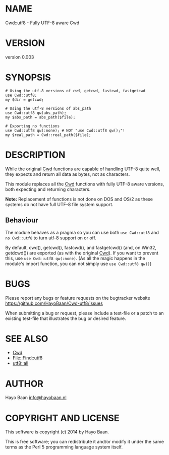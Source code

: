 # NAME

Cwd::utf8 - Fully UTF-8 aware Cwd

# VERSION

version 0.003

# SYNOPSIS

    # Using the utf-8 versions of cwd, getcwd, fastcwd, fastgetcwd
    use Cwd::utf8;
    my $dir = getcwd;

    # Using the utf-8 versions of abs_path
    use Cwd::utf8 qw(abs_path);
    my $abs_path = abs_path($file);

    # Exporting no functions
    use Cwd::utf8 qw(:none); # NOT "use Cwd::utf8 qw();"!
    my $real_path = Cwd::real_path($file);

# DESCRIPTION

While the original [Cwd](https://metacpan.org/pod/Cwd) functions are capable of handling UTF-8
quite well, they expects and return all data as bytes, not as
characters.

This module replaces all the [Cwd](https://metacpan.org/pod/Cwd) functions with fully UTF-8 aware
versions, both expecting and returning characters.

**Note:** Replacement of functions is not done on DOS and OS/2
as these systems do not have full UTF-8 file system support.

## Behaviour

The module behaves as a pragma so you can use both `use
Cwd::utf8` and `no Cwd::utf8` to turn utf-8 support on
or off.

By default, cwd(), getcwd(), fastcwd(), and fastgetcwd() (and, on
Win32, getdcwd()) are exported (as with the original [Cwd](https://metacpan.org/pod/Cwd)). If you
want to prevent this, use `use Cwd::utf8 qw(:none)`. (As all the
magic happens in the module's import function, you can not simply use
`use Cwd::utf8 qw()`)

# BUGS

Please report any bugs or feature requests on the bugtracker website
https://github.com/HayoBaan/Cwd-utf8/issues

When submitting a bug or request, please include a test-file or a
patch to an existing test-file that illustrates the bug or desired
feature.

# SEE ALSO

- [Cwd](https://metacpan.org/pod/Cwd)
- [File::Find::utf8](https://metacpan.org/pod/File::Find::utf8)
- [utf8::all](https://metacpan.org/pod/utf8::all)

# AUTHOR

Hayo Baan <info@hayobaan.nl>

# COPYRIGHT AND LICENSE

This software is copyright (c) 2014 by Hayo Baan.

This is free software; you can redistribute it and/or modify it under
the same terms as the Perl 5 programming language system itself.

